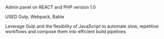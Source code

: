 Admin panel on REACT and PHP version 1.0

USED Gulp, Webpack, Bable

Leverage Gulp and the flexibility of JavaScript to automate slow, repetitive workflows and compose them into efficient build pipelines
